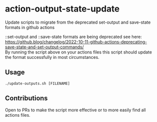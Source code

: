 # action-output-state-update
Update scripts to migrate from the deprecated set-output and save-state formats in github actions

::set-output and ::save-state formats are being deprecated see here:   
https://github.blog/changelog/2022-10-11-github-actions-deprecating-save-state-and-set-output-commands/  
By running the script above on your actions files this script should update the format successfully in most circumstances.

## Usage
`./update-outputs.sh [FILENAME]`

## Contributions  
Open to PRs to make the script more effective or to more easily find all actions files.

